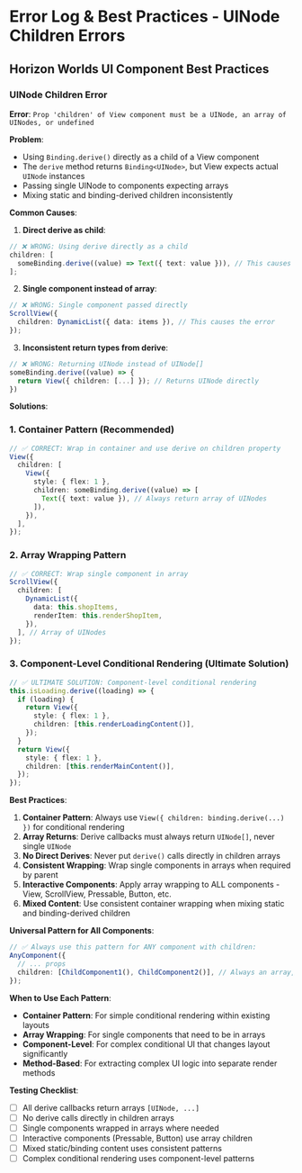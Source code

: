 # Error Log & Best Practices - UINode Children Errors

## Horizon Worlds UI Component Best Practices

### UINode Children Error

**Error**: `Prop 'children' of View component must be a UINode, an array of UINodes, or undefined`

**Problem**:

- Using `Binding.derive()` directly as a child of a View component
- The `derive` method returns `Binding<UINode>`, but View expects actual `UINode` instances
- Passing single UINode to components expecting arrays
- Mixing static and binding-derived children inconsistently

**Common Causes**:

1. **Direct derive as child**:

```typescript
// ❌ WRONG: Using derive directly as a child
children: [
  someBinding.derive((value) => Text({ text: value })), // This causes the error
];
```

2. **Single component instead of array**:

```typescript
// ❌ WRONG: Single component passed directly
ScrollView({
  children: DynamicList({ data: items }), // This causes the error
});
```

3. **Inconsistent return types from derive**:

```typescript
// ❌ WRONG: Returning UINode instead of UINode[]
someBinding.derive((value) => {
  return View({ children: [...] }); // Returns UINode directly
})
```

**Solutions**:

### 1. Container Pattern (Recommended)

```typescript
// ✅ CORRECT: Wrap in container and use derive on children property
View({
  children: [
    View({
      style: { flex: 1 },
      children: someBinding.derive((value) => [
        Text({ text: value }), // Always return array of UINodes
      ]),
    }),
  ],
});
```

### 2. Array Wrapping Pattern

```typescript
// ✅ CORRECT: Wrap single component in array
ScrollView({
  children: [
    DynamicList({
      data: this.shopItems,
      renderItem: this.renderShopItem,
    }),
  ], // Array of UINodes
});
```

### 3. Component-Level Conditional Rendering (Ultimate Solution)

```typescript
// ✅ ULTIMATE SOLUTION: Component-level conditional rendering
this.isLoading.derive((loading) => {
  if (loading) {
    return View({
      style: { flex: 1 },
      children: [this.renderLoadingContent()],
    });
  }
  return View({
    style: { flex: 1 },
    children: [this.renderMainContent()],
  });
});
```

**Best Practices**:

1. **Container Pattern**: Always use `View({ children: binding.derive(...) })` for conditional rendering
2. **Array Returns**: Derive callbacks must always return `UINode[]`, never single `UINode`
3. **No Direct Derives**: Never put `derive()` calls directly in children arrays
4. **Consistent Wrapping**: Wrap single components in arrays when required by parent
5. **Interactive Components**: Apply array wrapping to ALL components - View, ScrollView, Pressable, Button, etc.
6. **Mixed Content**: Use consistent container wrapping when mixing static and binding-derived children

**Universal Pattern for All Components**:

```typescript
// ✅ Always use this pattern for ANY component with children:
AnyComponent({
  // ... props
  children: [ChildComponent1(), ChildComponent2()], // Always an array, even for single children
});
```

**When to Use Each Pattern**:

- **Container Pattern**: For simple conditional rendering within existing layouts
- **Array Wrapping**: For single components that need to be in arrays
- **Component-Level**: For complex conditional UI that changes layout significantly
- **Method-Based**: For extracting complex UI logic into separate render methods

**Testing Checklist**:

- [ ] All derive callbacks return arrays `[UINode, ...]`
- [ ] No derive calls directly in children arrays
- [ ] Single components wrapped in arrays where needed
- [ ] Interactive components (Pressable, Button) use array children
- [ ] Mixed static/binding content uses consistent patterns
- [ ] Complex conditional rendering uses component-level patterns
